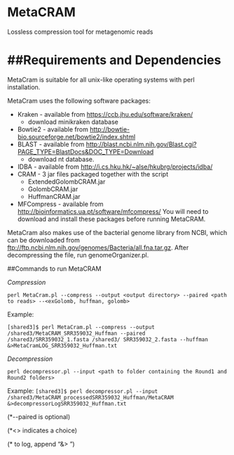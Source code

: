 # MetaCRAM
Lossless compression tool for metagenomic reads

##Requirements and Dependencies
===================================================================
MetaCram is suitable for all unix-like operating systems with perl installation.

MetaCram uses the following software packages:
* Kraken - available from https://ccb.jhu.edu/software/kraken/
  - download minikraken database
* Bowtie2 - available from http://bowtie-bio.sourceforge.net/bowtie2/index.shtml
* BLAST - available from http://blast.ncbi.nlm.nih.gov/Blast.cgi?PAGE_TYPE=BlastDocs&DOC_TYPE=Download 
  - download nt database.
* IDBA - available from http://i.cs.hku.hk/~alse/hkubrg/projects/idba/
* CRAM - 3 jar files packaged together with the script 
  - ExtendedGolombCRAM.jar
  - GolombCRAM.jar 
  - HuffmanCRAM.jar
* MFCompress - available from http://bioinformatics.ua.pt/software/mfcompress/
You will need to download and install these packages before running MetaCRAM.


MetaCram also makes use of the bacterial genome library from NCBI, which can be downloaded from 
ftp://ftp.ncbi.nlm.nih.gov/genomes/Bacteria/all.fna.tar.gz. 
After decompressing the file, run genomeOrganizer.pl. 


##Commands to run MetaCRAM

*Compression*

`perl MetaCram.pl --compress --output <output directory> --paired <path to reads> --<exGolomb, huffman, golomb>`

Example:

`[shared3]$ perl MetaCram.pl --compress --output /shared3/MetaCRAM_SRR359032_Huffman --paired /shared3/SRR359032_1.fasta /shared3/ SRR359032_2.fasta --huffman &>MetaCramLOG_SRR359032_Huffman.txt`

*Decompression*

`perl decompressor.pl --input <path to folder containing the Round1 and Round2 folders>`

Example:
`[shared3]$ perl decompressor.pl --input /shared3/MetaCRAM_processedSRR359032_Huffman/MetaCRAM &>decompressorLogSRR359032_Huffman.txt`

(*--paired is optional)

(*<> indicates a choice)

(* to log, append “&> <log file>”)

